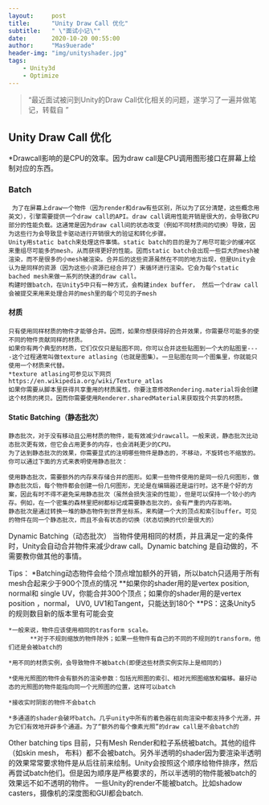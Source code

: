 ```yaml
---
layout:     post
title:      "Unity Draw Call 优化"
subtitle:   " \"面试小记\""
date:       2020-10-20 00:55:00
author:     "Mas9uerade"
header-img: "img/unityshader.jpg"
tags:
    - Unity3d
    - Optimize
---
```


> “最近面试被问到Unity的Draw Call优化相关的问题，遂学习了一遍并做笔记，转载自 [](http://www.cnblogs.com/xsln/p/5151951.html)”
## Unity Draw Call 优化
 *Drawcall影响的是CPU的效率。因为draw call是CPU调用图形接口在屏幕上绘制对应的东西。

### Batch
     为了在屏幕上draw一个物件（因为render和draw有些区别，所以为了区分清楚，这些概念用英文），引擎需要提供一个draw call的API。draw call调用性能开销是很大的，会导致CPU部分的性能负载。这通常是因为draw call间的状态改变（例如不同材质间的切换）导致，因为这些行为会导致显卡驱动进行开销很大的验证和转化步骤。
    Unity用static batch来处理这件事情。static batch的目的是为了用尽可能少的缓冲区来重组尽可能多的mesh，从而获得更好的性能。因而static batch会出现一些巨大的mesh被渲染，而不是很多的小mesh被渲染。合并后的这些资源虽然在不同的地方出现，但是Unity会认为是同样的资源（因为这些小资源已经合并了）来循环进行渲染。它会为每个static bached mesh来做一系列的快速的draw call。
    构建时做batch，在Unity5中只有一种方式，会构建index buffer， 然后一个draw call会被提交来用来处理合并的mesh里的每个可见的子mesh

#### 材质
    只有使用同样材质的物件才能够合并。因而，如果你想获得好的合并效果，你需要尽可能多的使不同的物件贡献同样的材质。
    如果你有两个典型的材质，它们仅仅只是贴图不同，你可以合并这些贴图到一个大的贴图里----这个过程通常叫做texture atlasing（也就是图集）。一旦贴图在同一个图集里，你就能只使用一个材质来代替。
    *texture atlasing可参见以下网页https://en.wikipedia.org/wiki/Texture_atlas
    如果你需要从脚本里获得共享重用的材质属性，你要注意修改Rendering.material将会创建这个材质的拷贝。因而你需要使用Renderer.sharedMaterial来获取找个共享的材质。

#### Static Batching（静态批次）
    静态批次，对于没有移动且公用材质的物件，能有效减少drawcall。一般来说，静态批次比动态批次更有效，但它会占用更多的内存，也会消耗更少的CPU。
    为了达到静态批次的效果，你需要显式的注明哪些物件是静态的，不移动，不旋转也不缩放的。你可以通过下面的方式来表明使用静态批次：
     
    使用静态批次，需要额外的内存来存储合并的图形。如果一些物件使用的是同一份几何图形，做静态批次后，每个物件都会创建一份几何图形，无论是在编辑器还是运行时。这不是个好的方案，因此有时不得不避免采用静态批次（虽然会损失渲染的性能），但是可以保持一个较小的内存。例如，在一个密集的森林里把树都标记成需要静态批次的，会有严重的内存影响。
    静态批次是通过转换一堆的静态物件到世界坐标系，来构建一个大的顶点和索引buffer。可见的物件在同一个静态批次，而且不会有状态的切换（状态切换的代价是很大的）

Dynamic Batching（动态批次）
    当物件使用相同的材质，并且满足一定的条件时，Unity会自动合并物件来减少draw call。Dynamic batching 是自动做的，不需要教你做其他的事情。

Tips：
    *Batching动态物件会给个顶点增加额外的开销，所以batch只适用于所有mesh合起来少于900个顶点的情况
          **如果你的shader用的是vertex position, normal和 single UV，你能合并300个顶点；如果你的shader用的是vertex position ，normal， UV0, UV1和Tangent，只能达到180个
          **PS：这条Unity5的规则数目新的版本里有可能会变

    *一般来说，物件应该使用相同的trasform scale。
          **对于不规则缩放的物件除外；如果一些物件有自己的不同的不规则的transform，他们还是会被batch的
     
    *用不同的材质实例，会导致物件不被batch(即便这些材质实例实际上是相同的)
     
    *使用光照图的物件会有额外的渲染参数：包括光照图的索引、相对光照图缩放和偏移。最好动态的光照图的物件能指向同一个光照图的位置，这样可以batch
     
    *接收实时阴影的物件不会batch
     
    *多通道的shader会破坏batch。几乎unity中所有的着色器在前向渲染中都支持多个光源，并为它们有效地开辟多个通道。为了“额外的每个像素光照”的draw call是不会batch的

Other batching tips
    目前，只有Mesh Render和粒子系统被batch。其他的组件（如skin mesh， 布料）都不会被batch。另外半透明的shader因为要渲染半透明的效果常常要求物件是从后往前来绘制。Unity会按照这个顺序给物件排序，然后再尝试batch他们。但是因为顺序是严格要求的，所以半透明的物件能被batch的效果远不如不透明的物件。
    一些Unity的render不能被batch。比如shadow casters，摄像机的深度图和GUI都会batch.

